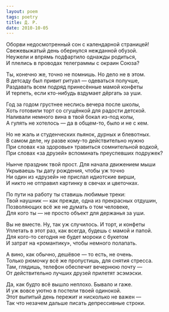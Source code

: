```yaml
---
layout: poem
tags: poetry
title: Д. Р.
date: 2010-10-05
---
```


Оборви недосмотренный сон с календарной страницей!<br>
Свежевыжатый день обернулся нежданной обузой.<br>
Неужели и впрямь подфартило однажды родиться,<br>
И плелись в проводах телеграммы с окраин Союза?<br>

Ты, конечно же, точно не помнишь. Но дело не в этом.<br>
В детсаду был привит ритуал — одеваться получше,<br>
Раздавать всем подряд принесённые мамой конфеты<br>
И терпеть, если кто-нибудь вздумает дёргать за уши.<br>

Год за годом грустнее неслись вечера после школы,<br>
Хоть готовили торт со сгущёнкой для радости детской.<br>
Наливали немного вина в твой бокал из-под колы,<br>
А гулять не хотелось — да в общем-то, было и не с кем.<br>

Но не жаль и студенческих пьянок, дурных и блевотных.<br>
В самом деле, ну разве кому-то действительно нужно<br>
При словах «за здоровье» травиться сомнительной водкой,<br>
При словах «за друзей» вспоминать преуспевших подружек?<br>

Нынче праздник твой прост. Для начала движением мыши<br>
Укрываешь ты дату рождения, чтобы уж точно<br>
Ни один из «друзей» не прислал идиотские вирши,<br>
И никто не отправил картинку в свечах и цветочках.<br>

По пути на работу ты ставишь любимые треки:<br>
Твой наушник — как прежде, одна из прекрасных отдушин,<br>
Позволяющих всё же не думать о том человеке,<br>
Для кого ты — не просто объект для держанья за уши.<br>

Вы не вместе. Ну, так уж случилось. И торт, и конфеты<br>
Уплетать в этот раз, как всегда, будешь с мамой и папой.<br>
Для кого-то сегодня не будет мороки с букетом<br>
И затрат на «романтику», чтобы немного полапать.<br>

А вино, как обычно, дешёвое — то есть, не очень.<br>
Только рюмочку всё же пропустишь, для снятия стресса.<br>
Там, глядишь, телефон обеспечит вечернюю почту —<br>
От действительно лучших друзей прилетят эсэмэски.<br>

Да, как будто всё вышло неплохо. Бывало и гаже.<br>
И уж вовсе уютно в постели твоей одинокой.<br>
Этот выпитый день пережит и нисколько не важен —<br>
Так что незачем дальше писать депрессивные строки.
